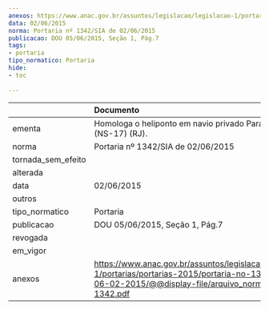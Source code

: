 ```yaml
---
anexos: https://www.anac.gov.br/assuntos/legislacao/legislacao-1/portarias/portarias-2015/portaria-no-1342-sia-de-06-02-2015/@@display-file/arquivo_norma/PA2015-1342.pdf
data: 02/06/2015
norma: Portaria nº 1342/SIA de 02/06/2015
publicacao: DOU 05/06/2015, Seção 1, Pág.7
tags:
- portaria
tipo_normatico: Portaria
hide: 
- toc 
 
---
```


|                    | Documento                                                                                                                                                         |
|:-------------------|:------------------------------------------------------------------------------------------------------------------------------------------------------------------|
| ementa             | Homologa o heliponto em navio privado Paragon DPDS2 (NS-17) (RJ).                                                                                                 |
| norma              | Portaria nº 1342/SIA de 02/06/2015                                                                                                                                |
| tornada_sem_efeito |                                                                                                                                                                   |
| alterada           |                                                                                                                                                                   |
| data               | 02/06/2015                                                                                                                                                        |
| outros             |                                                                                                                                                                   |
| tipo_normatico     | Portaria                                                                                                                                                          |
| publicacao         | DOU 05/06/2015, Seção 1, Pág.7                                                                                                                                    |
| revogada           |                                                                                                                                                                   |
| em_vigor           |                                                                                                                                                                   |
| anexos             | https://www.anac.gov.br/assuntos/legislacao/legislacao-1/portarias/portarias-2015/portaria-no-1342-sia-de-06-02-2015/@@display-file/arquivo_norma/PA2015-1342.pdf |